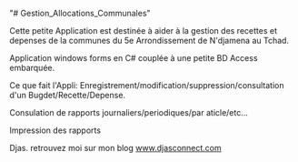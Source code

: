 "# Gestion_Allocations_Communales" 

Cette petite Application est destinée à aider  à la gestion des recettes et depenses de la communes 
du 5e Arrondissement de N'djamena au Tchad.

Application  windows forms en C# couplée à une petite BD Access embarquée. 

Ce que fait l'Appli:
Enregistrement/modification/suppression/consultation d'un  Bugdet/Recette/Depense. 

Consulation de rapports journaliers/periodiques/par aticle/etc...

Impression des rapports

Djas.
retrouvez moi sur mon blog www.djasconnect.com



